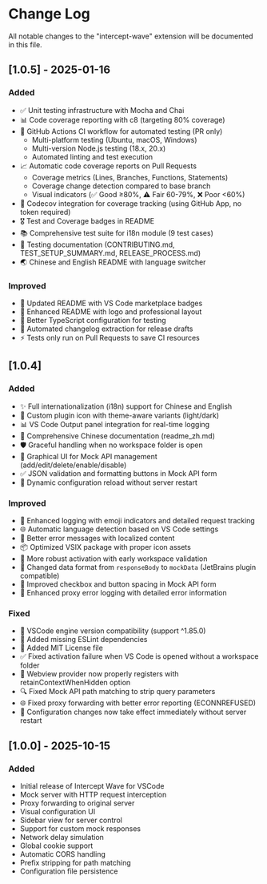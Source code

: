 # Change Log

All notable changes to the "intercept-wave" extension will be documented in this file.

## [1.0.5] - 2025-01-16

### Added
- ✅ Unit testing infrastructure with Mocha and Chai
- 📊 Code coverage reporting with c8 (targeting 80% coverage)
- 🤖 GitHub Actions CI workflow for automated testing (PR only)
  - Multi-platform testing (Ubuntu, macOS, Windows)
  - Multi-version Node.js testing (18.x, 20.x)
  - Automated linting and test execution
- 📈 Automatic code coverage reports on Pull Requests
  - Coverage metrics (Lines, Branches, Functions, Statements)
  - Coverage change detection compared to base branch
  - Visual indicators (✅ Good ≥80%, ⚠️ Fair 60-79%, ❌ Poor <60%)
- 🔗 Codecov integration for coverage tracking (using GitHub App, no token required)
- 🎖️ Test and Coverage badges in README
- 📚 Comprehensive test suite for i18n module (9 test cases)
- 📖 Testing documentation (CONTRIBUTING.md, TEST_SETUP_SUMMARY.md, RELEASE_PROCESS.md)
- 🌏 Chinese and English README with language switcher

### Improved
- 📝 Updated README with VS Code marketplace badges
- 🎨 Enhanced README with logo and professional layout
- 🔧 Better TypeScript configuration for testing
- 🚀 Automated changelog extraction for release drafts
- ⚡ Tests only run on Pull Requests to save CI resources

## [1.0.4]

### Added
- ✨ Full internationalization (i18n) support for Chinese and English
- 🎨 Custom plugin icon with theme-aware variants (light/dark)
- 📊 VS Code Output panel integration for real-time logging
- 📝 Comprehensive Chinese documentation (readme_zh.md)
- 🛡️ Graceful handling when no workspace folder is open
- 🎯 Graphical UI for Mock API management (add/edit/delete/enable/disable)
- ✅ JSON validation and formatting buttons in Mock API form
- 🔄 Dynamic configuration reload without server restart

### Improved
- 🔧 Enhanced logging with emoji indicators and detailed request tracking
- 🌐 Automatic language detection based on VS Code settings
- 🎯 Better error messages with localized content
- 📦 Optimized VSIX package with proper icon assets
- 🚀 More robust activation with early workspace validation
- 💾 Changed data format from `responseBody` to `mockData` (JetBrains plugin compatible)
- 🎨 Improved checkbox and button spacing in Mock API form
- 📝 Enhanced proxy error logging with detailed error information

### Fixed
- 🐛 VSCode engine version compatibility (support ^1.85.0)
- 🔨 Added missing ESLint dependencies
- 📄 Added MIT License file
- ✅ Fixed activation failure when VS Code is opened without a workspace folder
- 📍 Webview provider now properly registers with retainContextWhenHidden option
- 🔍 Fixed Mock API path matching to strip query parameters
- 🌐 Fixed proxy forwarding with better error reporting (ECONNREFUSED)
- 🔄 Configuration changes now take effect immediately without server restart

## [1.0.0] - 2025-10-15

### Added
- Initial release of Intercept Wave for VSCode
- Mock server with HTTP request interception
- Proxy forwarding to original server
- Visual configuration UI
- Sidebar view for server control
- Support for custom mock responses
- Network delay simulation
- Global cookie support
- Automatic CORS handling
- Prefix stripping for path matching
- Configuration file persistence